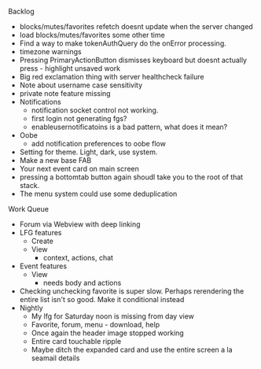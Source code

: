 Backlog
* blocks/mutes/favorites refetch doesnt update when the server changed
* load blocks/mutes/favorites some other time
* Find a way to make tokenAuthQuery do the onError processing.
* timezone warnings
* Pressing PrimaryActionButton dismisses keyboard but doesnt actually press - highlight unsaved work
* Big red exclamation thing with server healthcheck failure
* Note about username case sensitivity
* private note feature missing
* Notifications
  * notification socket control not working.
  * first login not generating fgs?
  * enableusernotificatoins is a bad pattern, what does it mean?
* Oobe
  * add notification preferences to oobe flow
* Setting for theme. Light, dark, use system.
* Make a new base FAB
* Your next event card on main screen
* pressing a bottomtab button again shoudl take you to the root of that stack.
* The menu system could use some deduplication

Work Queue
* Forum via Webview with deep linking
* LFG features
  * Create
  * View
    * context, actions, chat
* Event features
  * View
    * needs body and actions
* Checking unchecking favorite is super slow. Perhaps rerendering the entire list isn't so good. Make it conditional instead
* Nightly
  * My lfg for Saturday noon is missing from day view
  * Favorite, forum, menu - download, help 
  * Once again the header image stopped working
  * Entire card touchable ripple
  * Maybe ditch the expanded card and use the entire screen a la seamail details 
